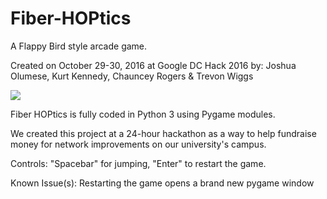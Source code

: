 # Fiber-HOPtics
A Flappy Bird style arcade game.

Created on October 29-30, 2016 at Google DC Hack 2016 by:
Joshua Olumese, Kurt Kennedy, Chauncey Rogers & Trevon Wiggs


![](https://github.com/JoshOlu/Fiber-HOPtics/blob/master/fiberhoptics.gif)


Fiber HOPtics is fully coded in Python 3 using Pygame modules.


We created this project at a 24-hour hackathon as a way to help fundraise money for network improvements on our university's campus.

Controls: "Spacebar" for jumping, "Enter" to restart the game.

Known Issue(s): Restarting the game opens a brand new pygame window
